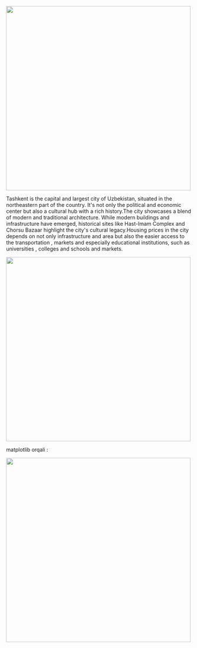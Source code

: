 
<img src="https://github.com/Mukhriddin19980901/Tashkent_housing_price_prediction/blob/main/imgs/Tashkent-Uzbekistan.jpg" width="500" height="500" /> 

Tashkent is the capital and largest city of Uzbekistan, situated in the northeastern part of the country. It's not only the political and economic center but also a cultural hub with a rich history.The city showcases a blend of modern and traditional architecture. While modern buildings and infrastructure have emerged, historical sites like Hast-Imam Complex and Chorsu Bazaar highlight the city's cultural legacy.Housing prices in the city  depends on not only infrastructure and area but  also the easier access to the transportation , markets and especially educational institutions, such as universities , colleges and schools and markets.


<img src="" width="500" height="500" /> 

matplotlib orqali : 

<img src="" width="500" height="500" /> 
